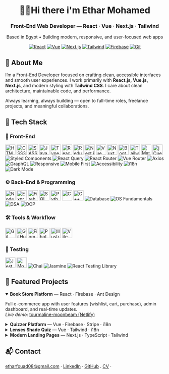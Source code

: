<!-- Profile Header -->
<div align="center">
  <h1>👩‍💻Hi there i'm Ethar Mohamed</h1>
  <h3>Front-End Web Developer — React · Vue · Next.js · Tailwind</h3>
  <p>Based in Egypt • Building modern, responsive, and user-focused web apps</p>

  <!-- Quick Badges -->
  <p>
    <a href="https://react.dev" target="_blank"><img alt="React" src="https://img.shields.io/badge/React-20232A?logo=react&logoColor=61DAFB"></a>
    <a href="https://vuejs.org" target="_blank"><img alt="Vue" src="https://img.shields.io/badge/Vue-35495e?logo=vuedotjs&logoColor=4FC08D"></a>
    <a href="https://nextjs.org" target="_blank"><img alt="Next.js" src="https://img.shields.io/badge/Next.js-000000?logo=nextdotjs&logoColor=white"></a>
    <a href="https://tailwindcss.com" target="_blank"><img alt="Tailwind" src="https://img.shields.io/badge/Tailwind-0ea5e9?logo=tailwindcss&logoColor=white"></a>
    <a href="https://firebase.google.com" target="_blank"><img alt="Firebase" src="https://img.shields.io/badge/Firebase-ffca28?logo=firebase&logoColor=black"></a>
    <a href="https://git-scm.com/" target="_blank"><img alt="Git" src="https://img.shields.io/badge/Git-F05032?logo=git&logoColor=white"></a>
  </p>
</div>

<!-- About Me -->
<section>
  <h2>🌸 About Me</h2>
  <p>
    I’m a Front-End Developer focused on crafting clean, accessible interfaces and smooth user experiences.
    I work primarily with <b>React.js, Vue.js, Next.js</b>, and modern styling with <b>Tailwind CSS</b>.
    I care about clean architecture, maintainable code, and performance.
  </p>
  <p>
    Always learning, always building — open to full-time roles, freelance projects, and meaningful collaborations.
  </p>
</section>

<!-- Tech Stack -->
<section>
  <!-- 💻 Tech Stack Section -->

<h2>🧰 Tech Stack</h2>

<!-- Front-End -->
<h3>🎨 Front-End</h3>
<p>
  <img src="https://cdn.jsdelivr.net/gh/devicons/devicon/icons/html5/html5-original.svg" height="32" alt="HTML5"/>
  <img src="https://cdn.jsdelivr.net/gh/devicons/devicon/icons/css3/css3-original.svg" height="32" alt="CSS3"/>
  <img src="https://cdn.jsdelivr.net/gh/devicons/devicon/icons/sass/sass-original.svg" height="32" alt="SASS"/>
  <img src="https://cdn.jsdelivr.net/gh/devicons/devicon/icons/javascript/javascript-original.svg" height="32" alt="JavaScript"/>
  <img src="https://cdn.jsdelivr.net/gh/devicons/devicon/icons/typescript/typescript-original.svg" height="32" alt="TypeScript"/>
  <img src="https://cdn.jsdelivr.net/gh/devicons/devicon/icons/react/react-original.svg" height="32" alt="React"/>
  <img src="https://cdn.jsdelivr.net/gh/devicons/devicon/icons/redux/redux-original.svg" height="32" alt="Redux"/>
  <img src="https://cdn.jsdelivr.net/gh/devicons/devicon/icons/nextjs/nextjs-original.svg" height="32" alt="Next.js"/>
  <img src="https://cdn.jsdelivr.net/gh/devicons/devicon/icons/vuejs/vuejs-original.svg" height="32" alt="Vue"/>
  <img src="https://cdn.jsdelivr.net/gh/devicons/devicon/icons/nuxtjs/nuxtjs-original.svg" height="32" alt="Nuxt.js"/>
  <img src="https://cdn.jsdelivr.net/gh/devicons/devicon/icons/bootstrap/bootstrap-original.svg" height="32" alt="Bootstrap"/>
  <img src="https://www.vectorlogo.zone/logos/tailwindcss/tailwindcss-icon.svg" height="32" alt="Tailwind CSS"/>
  <img src="https://cdn.jsdelivr.net/gh/devicons/devicon/icons/materialui/materialui-original.svg" height="32" alt="Material UI"/>
  <img src="https://cdn.jsdelivr.net/gh/devicons/devicon/icons/jquery/jquery-original.svg" height="32" alt="jQuery"/>
  <img src="https://img.shields.io/badge/Styled--Components-DB7093?logo=styled-components&logoColor=white" alt="Styled Components"/>
  <img src="https://img.shields.io/badge/React%20Query-FF4154?logo=reactquery&logoColor=white" alt="React Query"/>
  <img src="https://img.shields.io/badge/React%20Router-CA4245?logo=reactrouter&logoColor=white" alt="React Router"/>
  <img src="https://img.shields.io/badge/Vue%20Router-4FC08D?logo=vue.js&logoColor=white" alt="Vue Router"/>
  <img src="https://img.shields.io/badge/Axios-5A29E4?logo=axios&logoColor=white" alt="Axios"/>
  <img src="https://img.shields.io/badge/GraphQL-E10098?logo=graphql&logoColor=white" alt="GraphQL"/>
  <img src="https://img.shields.io/badge/Responsive%20Design-0078D7?logo=css3&logoColor=white" alt="Responsive"/>
  <img src="https://img.shields.io/badge/Mobile--First-4285F4?logo=googlechrome&logoColor=white" alt="Mobile First"/>
  <img src="https://img.shields.io/badge/A11y-000000?logo=w3c&logoColor=white" alt="Accessibility"/>
  <img src="https://img.shields.io/badge/i18n-0A66C2?logo=googletranslate&logoColor=white" alt="i18n"/>
  <img src="https://img.shields.io/badge/Dark%20Mode-121212?logo=ios&logoColor=white" alt="Dark Mode"/>
</p>

<!-- Back-End -->
<h3>⚙️ Back-End & Programming</h3>
<p>
  <img src="https://cdn.jsdelivr.net/gh/devicons/devicon/icons/nodejs/nodejs-original.svg" height="32" alt="Node.js"/>
  <img src="https://cdn.jsdelivr.net/gh/devicons/devicon/icons/express/express-original.svg" height="32" alt="Express.js"/>
  <img src="https://cdn.jsdelivr.net/gh/devicons/devicon/icons/firebase/firebase-plain.svg" height="32" alt="Firebase"/>
  <img src="https://cdn.jsdelivr.net/gh/devicons/devicon/icons/mysql/mysql-original.svg" height="32" alt="SQL"/>
  <img src="https://cdn.jsdelivr.net/gh/devicons/devicon/icons/python/python-original.svg" height="32" alt="Python"/>
  <img src="https://cdn.jsdelivr.net/gh/devicons/devicon/icons/c/c-original.svg" height="32" alt="C"/>
  <img src="https://cdn.jsdelivr.net/gh/devicons/devicon/icons/cplusplus/cplusplus-original.svg" height="32" alt="C++"/>
  <img src="https://img.shields.io/badge/Database-4479A1?logo=databricks&logoColor=white" alt="Database"/>
  <img src="https://img.shields.io/badge/OS%20Fundamentals-0081CB?logo=linux&logoColor=white" alt="OS Fundamentals"/>
  <img src="https://img.shields.io/badge/Data%20Structures%20&%20Algorithms-FF6F00?logo=algolia&logoColor=white" alt="DSA"/>
  <img src="https://img.shields.io/badge/OOP-7952B3?logo=java&logoColor=white" alt="OOP"/>
</p>

<!-- Tools -->
<h3>🛠 Tools & Workflow</h3>
<p>
  <img src="https://cdn.jsdelivr.net/gh/devicons/devicon/icons/git/git-original.svg" height="32" alt="Git"/>
  <img src="https://cdn.jsdelivr.net/gh/devicons/devicon/icons/github/github-original.svg" height="32" alt="GitHub"/>
  <img src="https://cdn.jsdelivr.net/gh/devicons/devicon/icons/figma/figma-original.svg" height="32" alt="Figma"/>
  <img src="https://cdn.jsdelivr.net/gh/devicons/devicon/icons/photoshop/photoshop-plain.svg" height="32" alt="Photoshop"/>
  <img src="https://cdn.jsdelivr.net/gh/devicons/devicon/icons/illustrator/illustrator-plain.svg" height="32" alt="Illustrator"/>
  <img src="https://cdn.jsdelivr.net/gh/devicons/devicon/icons/vite/vite-original.svg" height="32" alt="Vite"/>
</p>

<!-- Testing -->
<h3>🧪 Testing</h3>
<p>
  <img src="https://cdn.jsdelivr.net/gh/devicons/devicon/icons/jest/jest-plain.svg" height="32" alt="Jest"/>
  <img src="https://cdn.jsdelivr.net/gh/devicons/devicon/icons/mocha/mocha-plain.svg" height="32" alt="Mocha"/>
  <img src="https://img.shields.io/badge/Chai-A30701?logo=chai&logoColor=white" alt="Chai"/>
  <img src="https://img.shields.io/badge/Jasmine-8A4182?logo=jasmine&logoColor=white" alt="Jasmine"/>
  <img src="https://img.shields.io/badge/React%20Testing%20Library-E33332?logo=testinglibrary&logoColor=white" alt="React Testing Library"/>
</p>

</section>

<!-- Featured Projects -->
<section>
  <h2>🚀 Featured Projects</h2>

  <details open>
    <summary><b>Book Store Platform</b> — React · Firebase · Ant Design</summary>
    <p>
      Full e-commerce app with user features (wishlist, cart, purchase), admin dashboard, and real-time updates.
      <br/>
      <i>Live demo:</i> <a href="https://tourmaline-moonbeam-1dea96.netlify.app/" target="_blank">tourmaline-moonbeam (Netlify)</a>
    </p>
  </details>

  <details>
    <summary><b>Quizzer Platform</b> — Vue · Firebase · Stripe · i18n</summary>
    <p>
      Create, share, and solve quizzes with multilingual support and secure auth.
      <br/>
      <i>Live demo:</i> <a href="https://quizzer-platform.netlify.app/" target="_blank">quizzer-platform.netlify.app</a>
    </p>
  </details>

  <details>
    <summary><b>Lenses Shade Quiz</b> — Vue · Tailwind · i18n</summary>
    <p>
      Interactive quiz recommending lens shades based on user preferences (RTL/Arabic supported).
      <br/>
      <i>Live demo:</i> <a href="https://lensesquiz.netlify.app/" target="_blank">lensesquiz.netlify.app</a>
    </p>
  </details>

  <details>
    <summary><b>Modern Landing Pages</b> — Next.js · TypeScript · Tailwind</summary>
    <p>
      Responsive landing pages with dark mode and smooth UX.
      <br/>
      <i>Live:</i> <a href="https://frontend-task-riqbr8uw0-etharfouad08-4193s-projects.vercel.app/" target="_blank">Vercel demo</a>
      · <i>Repo:</i> <a href="https://github.com/Ethar-Mohamed/projectUsingTailwind" target="_blank">projectUsingTailwind</a>
    </p>
  </details>
</section>



<!-- Contact -->
<section>
  <h2>📬 Contact</h2>
  <p>
    <a href="mailto:etharfouad08@gmail.com">etharfouad08@gmail.com</a> ·
    <a href="https://www.linkedin.com/in/ethar-fouad-4000a9234" target="_blank">LinkedIn</a> ·
    <a href="https://github.com/Ethar-Mohamed" target="_blank">GitHub</a> .
    <a href="https://drive.google.com/file/d/11NY0Lde9OCZDZew64bP4Bv6x4ptJxr0f/view?usp=sharing" target="_blank">CV</a> ·

  </p>
</section>


